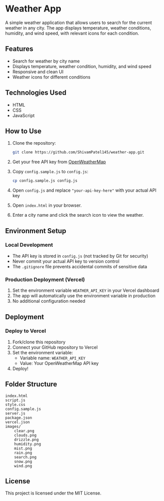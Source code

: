 # Weather App

A simple weather application that allows users to search for the current weather in any city. The app displays temperature, weather conditions, humidity, and wind speed, with relevant icons for each condition.

## Features
- Search for weather by city name
- Displays temperature, weather condition, humidity, and wind speed
- Responsive and clean UI
- Weather icons for different conditions

## Technologies Used
- HTML
- CSS
- JavaScript

## How to Use
1. Clone the repository:
   ```sh
   git clone https://github.com/ShivamPatel145/weather-app.git
   ```

2. Get your free API key from [OpenWeatherMap](https://openweathermap.org/api)

3. Copy `config.sample.js` to `config.js`:

   ```sh
   cp config.sample.js config.js
   ```

4. Open `config.js` and replace `"your-api-key-here"` with your actual API key
5. Open `index.html` in your browser.
6. Enter a city name and click the search icon to view the weather.

## Environment Setup

### Local Development

- The API key is stored in `config.js` (not tracked by Git for security)
- Never commit your actual API key to version control
- The `.gitignore` file prevents accidental commits of sensitive data

### Production Deployment (Vercel)

1. Set the environment variable `WEATHER_API_KEY` in your Vercel dashboard
2. The app will automatically use the environment variable in production
3. No additional configuration needed

## Deployment

### Deploy to Vercel

1. Fork/clone this repository
2. Connect your GitHub repository to Vercel
3. Set the environment variable:
   - Variable name: `WEATHER_API_KEY`
   - Value: Your OpenWeatherMap API key
4. Deploy!

## Folder Structure

```text
index.html
script.js
style.css
config.sample.js
server.js
package.json
vercel.json
images/
    clear.png
    clouds.png
    drizzle.png
    humidity.png
    mist.png
    rain.png
    search.png
    snow.png
    wind.png
```

## License

This project is licensed under the MIT License.
